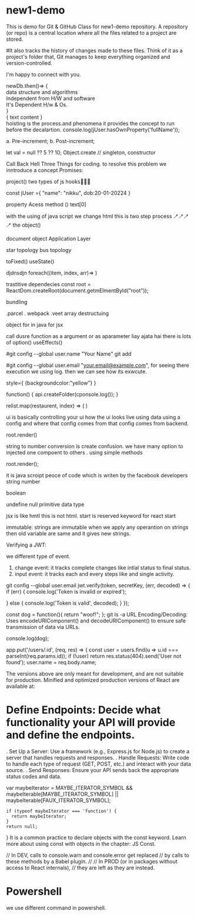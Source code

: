 # new1-demo

This is demo for Git &amp; GitHub Class for new1-demo repository.
A repository (or repo) is a central location where all the files related to a project are stored. 

#It also tracks the history of changes made to these files. Think of it as a project's folder that, 
Git manages to keep everything organized and version-controlled.                   
                        
I'm happy to connect with you.                         
                                              
newDb.then()=> {                                                                   
 data structure and algorithms                                                                         
 Independent from H/W and software                                                                                               
 It's Dependent H/w & Os.                                                                                
}                                                       
{ text content }             
hoisting is the process.and phenomena it provides the concept to run before the decalartion.
console.log(jUser.hasOwnProperty('fullName'));

a. Pre-increment; 
b. Post-increment;

let val = null ?? 5 ?? 10;
Object.create // singleton, constructor

Call Back Hell Three Things for coding.
to resolve this problem we inntroduce a concept Promises:

project()
two types of js hooks🧷🧷🧷

const jUser ={
  "name": "nikku",
   dob:20-01-20224
}

property Acess method ()
text[0]

with the using of java script  we change html this is two step process
🪥🪥🪥🪥
the object()

document object
Application Layer

star topology
bus topology 

toFixed()
useState()

djdnsdjn
foreach((item, index, arr)=>
)

trastitive dependecies
const root = ReactDom.createRoot(document.getmElmentById("root"));

bundling

.parcel . webpack .veet
array destructuing 

object for in 
java for jsx

call dusre function as a argument or as aparameter liay ajata hai
there is lots of option()
useEffects()

#git config --global user.name "Your Name"
git add

#git config --global user.email "your.email@example.com",
for seeing there execution we using log. then we can see how its exwcute.

style={
  {backgroundcolor:"yellow"}
}

function() {
api.createFolder(cponsole.log());
}

relist.map(restaurent, index) => (
)

ui is basically controlling your ui how the ui looks live using data using a config 
and where that config comes from that config comes from backend.

root.render()

string to number conversion is create confusion.
we have many option to injected one compoent to others . using simple methods

root.render(</Heading>);


it is java scroipt peoce of code which is writen by the facebook developers
string
number

boolean

undefine 
null
primitive data type

<Restaurent cuisins=""/>
 jsx is like hmtl this is not html.
start is reserved keyword for react start

immutable: strings are immutable when we apply any operantion on strings then old variable are same and it gives new strings.
<Fragment><Fragment/>

Verifying a JWT:

we different type of event. 
1. change event: it tracks complete changes like intial status to final status.
2. input event: it tracks each and every steps like and single activity.

git config --global user.email
jwt.verify(token, secretKey, (err, decoded) => {
  if (err) {
    console.log('Token is invalid or expired');
    
  } else {
    console.log('Token is valid', decoded);
  }
});

const dog = function(){
  return "woof!";
  <Restaurent res-add ="Bhilai"
   cusins ="pizza, burger"/>
};
git ls -a
URL Encoding/Decoding: Uses encodeURIComponent() and decodeURIComponent() to ensure safe transmission of data via URLs.

console.log(dog);

app.put('/users/:id', (req, res) => {
  const user = users.find(u => u.id === parseInt(req.params.id));
  if (!user) return res.status(404).send('User not found');
  user.name = req.body.name;


  The versions above are only meant for development, and are not suitable for production.
  Minified and optimized production versions of React are available at:
  
# Define Endpoints: Decide what functionality your API will provide and define the endpoints.
  . Set Up a Server: Use a framework (e.g., Express.js for Node.js) to create a server that handles requests and responses.
  . Handle Requests: Write code to handle each type of request (GET, POST, etc.) and interact with your data source.
  . Send Responses: Ensure your API sends back the appropriate status codes and data.

var maybeIterator = MAYBE_ITERATOR_SYMBOL && maybeIterable[MAYBE_ITERATOR_SYMBOL] || maybeIterable[FAUX_ITERATOR_SYMBOL];

    if (typeof maybeIterator === 'function') {
      return maybeIterator;
    }
    return null;
  }
  It is a common practice to declare objects with the const keyword.
  Learn more about using const with objects in the chapter: JS Const.  

  // In DEV, calls to console.warn and console.error get replaced
  // by calls to these methods by a Babel plugin.
  //
  // In PROD (or in packages without access to React internals),
  // they are left as they are instead.

  # Powershell

  we use different command in powershell.
